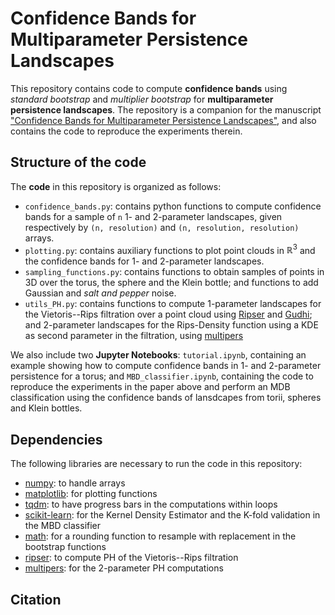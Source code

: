 # Confidence Bands for Multiparameter Persistence Landscapes

This repository contains code to compute **confidence bands** using *standard bootstrap* and *multiplier bootstrap* for **multiparameter persistence landscapes**. The repository is a companion for the manuscript ["Confidence Bands for Multiparameter Persistence Landscapes"](link), and also contains the code to reproduce the experiments therein. 

## Structure of the code

The **code** in this repository is organized as follows:
- `confidence_bands.py`: contains python functions to compute confidence bands for a sample of `n` 1- and 2-parameter landscapes, given respectively by `(n, resolution)` and `(n, resolution, resolution)` arrays.
- `plotting.py`: contains auxiliary functions to plot point clouds in $\mathbb{R}^3$ and the confidence bands for 1- and 2-parameter landscapes.
- `sampling_functions.py`: contains functions to obtain samples of points in 3D over the torus, the sphere and the Klein bottle; and functions to add Gaussian and *salt and pepper* noise.
- `utils_PH.py`: contains functions to compute 1-parameter landscapes for the Vietoris--Rips filtration over a point cloud using [Ripser](https://github.com/Ripser/ripser) and [Gudhi](https://gudhi.inria.fr/); and 2-parameter landscapes for the Rips-Density function using a KDE as second parameter in the filtration, using [multipers](https://davidlapous.github.io/multipers/)

We also include two **Jupyter Notebooks**: `tutorial.ipynb`, containing an example showing how to compute confidence bands in 1- and 2-parameter persistence for a torus; and `MBD_classifier.ipynb`, containing the code to reproduce the experiments in the paper above and perform an MDB classification using the confidence bands of lansdcapes from torii, spheres and Klein bottles.

## Dependencies

The following libraries are necessary to run the code in this repository:
- [numpy](https://numpy.org/): to handle arrays
- [matplotlib](https://matplotlib.org/stable/index.html): for plotting functions
- [tqdm](https://github.com/tqdm/tqdm): to have progress bars in the computations within loops
- [scikit-learn](https://scikit-learn.org/stable/): for the Kernel Density Estimator and the K-fold validation in the MBD classifier
- [math](https://docs.python.org/3/library/math.html): for a rounding function to resample with replacement in the bootstrap functions
- [ripser](https://ripser.scikit-tda.org/en/latest/): to compute PH of the Vietoris--Rips filtration
- [multipers](https://davidlapous.github.io/multipers/): for the 2-parameter PH computations

## Citation

